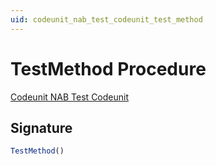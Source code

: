 ```yaml
---
uid: codeunit_nab_test_codeunit_test_method
---
```

# <a name="test_method"></a>TestMethod Procedure

[Codeunit NAB Test Codeunit](index.md)

## <a name="signature"></a>Signature

```javascript
TestMethod()
```
